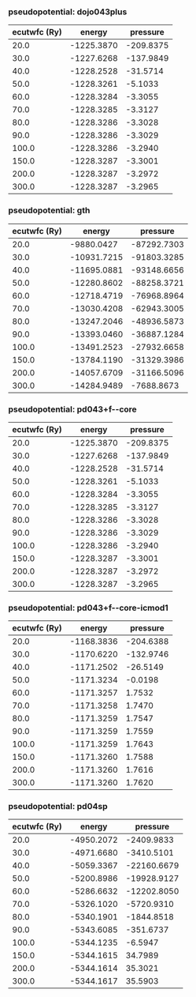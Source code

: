 ### pseudopotential: dojo043plus
| ecutwfc (Ry) | energy | pressure | 
| --- | --- | --- | 
| 20.0 | -1225.3870| -209.8375|
| 30.0 | -1227.6268| -137.9849|
| 40.0 | -1228.2528| -31.5714|
| 50.0 | -1228.3261| -5.1033|
| 60.0 | -1228.3284| -3.3055|
| 70.0 | -1228.3285| -3.3127|
| 80.0 | -1228.3286| -3.3028|
| 90.0 | -1228.3286| -3.3029|
| 100.0 | -1228.3286| -3.2940|
| 150.0 | -1228.3287| -3.3001|
| 200.0 | -1228.3287| -3.2972|
| 300.0 | -1228.3287| -3.2965|

### pseudopotential: gth
| ecutwfc (Ry) | energy | pressure | 
| --- | --- | --- | 
| 20.0 | -9880.0427| -87292.7303|
| 30.0 | -10931.7215| -91803.3285|
| 40.0 | -11695.0881| -93148.6656|
| 50.0 | -12280.8602| -88258.3721|
| 60.0 | -12718.4719| -76968.8964|
| 70.0 | -13030.4208| -62943.3005|
| 80.0 | -13247.2046| -48936.5873|
| 90.0 | -13393.0460| -36887.1284|
| 100.0 | -13491.2523| -27932.6658|
| 150.0 | -13784.1190| -31329.3986|
| 200.0 | -14057.6709| -31166.5096|
| 300.0 | -14284.9489| -7688.8673|

### pseudopotential: pd043+f--core
| ecutwfc (Ry) | energy | pressure | 
| --- | --- | --- | 
| 20.0 | -1225.3870| -209.8375|
| 30.0 | -1227.6268| -137.9849|
| 40.0 | -1228.2528| -31.5714|
| 50.0 | -1228.3261| -5.1033|
| 60.0 | -1228.3284| -3.3055|
| 70.0 | -1228.3285| -3.3127|
| 80.0 | -1228.3286| -3.3028|
| 90.0 | -1228.3286| -3.3029|
| 100.0 | -1228.3286| -3.2940|
| 150.0 | -1228.3287| -3.3001|
| 200.0 | -1228.3287| -3.2972|
| 300.0 | -1228.3287| -3.2965|

### pseudopotential: pd043+f--core-icmod1
| ecutwfc (Ry) | energy | pressure | 
| --- | --- | --- | 
| 20.0 | -1168.3836| -204.6388|
| 30.0 | -1170.6220| -132.9746|
| 40.0 | -1171.2502| -26.5149|
| 50.0 | -1171.3234| -0.0198|
| 60.0 | -1171.3257| 1.7532|
| 70.0 | -1171.3258| 1.7470|
| 80.0 | -1171.3259| 1.7547|
| 90.0 | -1171.3259| 1.7559|
| 100.0 | -1171.3259| 1.7643|
| 150.0 | -1171.3260| 1.7588|
| 200.0 | -1171.3260| 1.7616|
| 300.0 | -1171.3260| 1.7620|

### pseudopotential: pd04sp
| ecutwfc (Ry) | energy | pressure | 
| --- | --- | --- | 
| 20.0 | -4950.2072| -2409.9833|
| 30.0 | -4971.6680| -3410.5101|
| 40.0 | -5059.3367| -22160.6679|
| 50.0 | -5200.8986| -19928.9127|
| 60.0 | -5286.6632| -12202.8050|
| 70.0 | -5326.1020| -5720.9310|
| 80.0 | -5340.1901| -1844.8518|
| 90.0 | -5343.6085| -351.6737|
| 100.0 | -5344.1235| -6.5947|
| 150.0 | -5344.1615| 34.7989|
| 200.0 | -5344.1614| 35.3021|
| 300.0 | -5344.1617| 35.5903|

